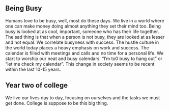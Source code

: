 ## Being Busy
Humans love to be busy, well, most do these days. We live in a world where one can make money doing almost anything they set their mind too. Being busy is looked at as cool, important, someone who has their life together. The sad thing is that when a person is not busy, they are looked at as lesser and not equal. We correlate busyness with success. The hustle culture in the world today places a heavy emphasis on work and success. The calendar is filled with meetings and calls and no time for a personal life. We start to worship our neat and busy calendars. “I’m to0 busy to hang out” or “let me check my calendar”. This change in society seems to be recent within the last 10-15 years. 

## Year two of college
We live our lives day to day, focusing on ourselves and the tasks we must get done. College is suppose to be this big thing. 
